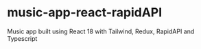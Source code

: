 # music-app-react-rapidAPI
Music app built using React 18 with Tailwind, Redux, RapidAPI and Typescript
